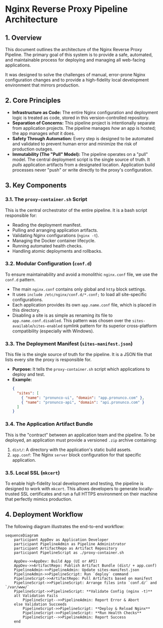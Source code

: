 # Nginx Reverse Proxy Pipeline Architecture

## 1. Overview

This document outlines the architecture of the Nginx Reverse Proxy Pipeline. The primary goal of this system is to provide a safe, automated, and maintainable process for deploying and managing all web-facing applications.

It was designed to solve the challenges of manual, error-prone Nginx configuration changes and to provide a high-fidelity local development environment that mirrors production.

## 2. Core Principles

- **Infrastructure as Code:** The entire Nginx configuration and deployment logic is treated as code, stored in this version-controlled repository.
- **Separation of Concerns:** This pipeline project is intentionally separate from application projects. The pipeline manages *how* an app is hosted; the app manages *what* it does.
- **Safety Through Automation:** Every step is designed to be automated and validated to prevent human error and minimize the risk of production outages.
- **Immutability (The "Pull" Model):** The pipeline operates on a "pull" model. The central deployment script is the single source of truth. It *pulls* application artifacts from a designated location. Application build processes never "push" or write directly to the proxy's configuration.

## 3. Key Components

### 3.1. The `proxy-container.sh` Script
This is the central orchestrator of the entire pipeline. It is a bash script responsible for:
- Reading the deployment manifest.
- Pulling and arranging application artifacts.
- Validating Nginx configurations (`nginx -t`).
- Managing the Docker container lifecycle.
- Running automated health checks.
- Handling atomic deployments and rollbacks.

### 3.2. Modular Configuration (`conf.d`)
To ensure maintainability and avoid a monolithic `nginx.conf` file, we use the `conf.d` pattern.
- The main `nginx.conf` contains only global and `http` block settings.
- It uses `include /etc/nginx/conf.d/*.conf;` to load all site-specific configurations.
- Each application provides its own `app.name.conf` file, which is placed in this directory.
- Disabling a site is as simple as renaming its file to `app.name.conf.disabled`. This pattern was chosen over the `sites-available`/`sites-enabled` symlink pattern for its superior cross-platform compatibility (especially with Windows).

### 3.3. The Deployment Manifest (`sites-manifest.json`)
This file is the single source of truth for the pipeline. It is a JSON file that lists every site the proxy is responsible for.
- **Purpose:** It tells the `proxy-container.sh` script which applications to deploy and test.
- **Example:**
  ```json
  {
    "sites": [
      { "name": "pronunco-ui", "domain": "app.pronunco.com" },
      { "name": "pronunco-api", "domain": "api.pronunco.com" }
    ]
  }
  ```

### 3.4. The Application Artifact Bundle
This is the "contract" between an application team and the pipeline. To be deployed, an application must provide a versioned `.zip` archive containing:
1.  `dist/`: A directory with the application's static build assets.
2.  `app.conf`: The Nginx `server` block configuration for that specific application.

### 3.5. Local SSL (`mkcert`)
To enable high-fidelity local development and testing, the pipeline is designed to work with `mkcert`. This allows developers to generate locally-trusted SSL certificates and run a full HTTPS environment on their machine that perfectly mimics production.

## 4. Deployment Workflow

The following diagram illustrates the end-to-end workflow:

```mermaid
sequenceDiagram
    participant AppDev as Application Developer
    participant PipelineAdmin as Pipeline Administrator
    participant ArtifactRepo as Artifact Repository
    participant PipelineScript as ./proxy-container.sh

    AppDev->>AppDev: Build App (UI or API)
    AppDev->>ArtifactRepo: Publish Artifact Bundle (dist/ + app.conf)
    PipelineAdmin->>PipelineAdmin: Update sites-manifest.json
    PipelineAdmin->>PipelineScript: Run `deploy` command
    PipelineScript->>ArtifactRepo: Pull Artifacts based on manifest
    PipelineScript->>PipelineScript: Arrange files into `conf.d/` and `/var/www/`
    PipelineScript->>PipelineScript: **Validate Config (nginx -t)**
    alt Validation Fails
        PipelineScript-->>PipelineAdmin: Report Error & Abort
    else Validation Succeeds
        PipelineScript->>PipelineScript: **Deploy & Reload Nginx**
        PipelineScript->>PipelineScript: **Run Health Checks**
        PipelineScript-->>PipelineAdmin: Report Success
    end
```